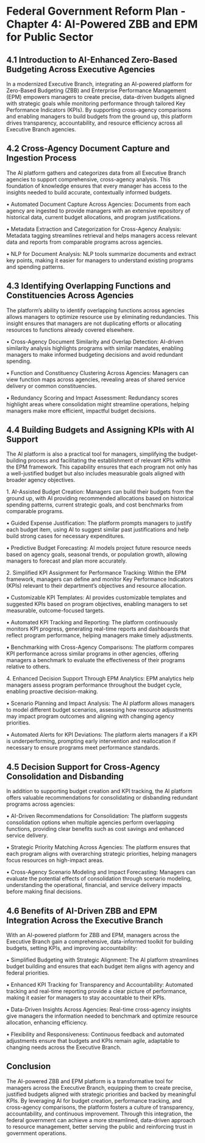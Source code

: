 # Federal Government Reform Plan - Chapter 4: AI-Powered ZBB and EPM for Public Sector

## 4.1 Introduction to AI-Enhanced Zero-Based Budgeting Across Executive Agencies

In a modernized Executive Branch, integrating an AI-powered platform for
Zero-Based Budgeting (ZBB) and Enterprise Performance Management (EPM)
empowers managers to create precise, data-driven budgets aligned with
strategic goals while monitoring performance through tailored Key
Performance Indicators (KPIs). By supporting cross-agency comparisons
and enabling managers to build budgets from the ground up, this platform
drives transparency, accountability, and resource efficiency across all
Executive Branch agencies.

## 4.2 Cross-Agency Document Capture and Ingestion Process

The AI platform gathers and categorizes data from all Executive Branch
agencies to support comprehensive, cross-agency analysis. This
foundation of knowledge ensures that every manager has access to the
insights needed to build accurate, contextually informed budgets.

• Automated Document Capture Across Agencies: Documents from each agency
are ingested to provide managers with an extensive repository of
historical data, current budget allocations, and program justifications.

• Metadata Extraction and Categorization for Cross-Agency Analysis:
Metadata tagging streamlines retrieval and helps managers access
relevant data and reports from comparable programs across agencies.

• NLP for Document Analysis: NLP tools summarize documents and extract
key points, making it easier for managers to understand existing
programs and spending patterns.

## 4.3 Identifying Overlapping Functions and Constituencies Across Agencies

The platform’s ability to identify overlapping functions across agencies
allows managers to optimize resource use by eliminating redundancies.
This insight ensures that managers are not duplicating efforts or
allocating resources to functions already covered elsewhere.

• Cross-Agency Document Similarity and Overlap Detection: AI-driven
similarity analysis highlights programs with similar mandates, enabling
managers to make informed budgeting decisions and avoid redundant
spending.

• Function and Constituency Clustering Across Agencies: Managers can
view function maps across agencies, revealing areas of shared service
delivery or common constituencies.

• Redundancy Scoring and Impact Assessment: Redundancy scores highlight
areas where consolidation might streamline operations, helping managers
make more efficient, impactful budget decisions.

## 4.4 Building Budgets and Assigning KPIs with AI Support

The AI platform is also a practical tool for managers, simplifying the
budget-building process and facilitating the establishment of relevant
KPIs within the EPM framework. This capability ensures that each program
not only has a well-justified budget but also includes measurable goals
aligned with broader agency objectives.

1\. AI-Assisted Budget Creation: Managers can build their budgets from
the ground up, with AI providing recommended allocations based on
historical spending patterns, current strategic goals, and cost
benchmarks from comparable programs.

• Guided Expense Justification: The platform prompts managers to justify
each budget item, using AI to suggest similar past justifications and
help build strong cases for necessary expenditures.

• Predictive Budget Forecasting: AI models project future resource needs
based on agency goals, seasonal trends, or population growth, allowing
managers to forecast and plan more accurately.

2\. Simplified KPI Assignment for Performance Tracking: Within the EPM
framework, managers can define and monitor Key Performance Indicators
(KPIs) relevant to their department’s objectives and resource
allocation.

• Customizable KPI Templates: AI provides customizable templates and
suggested KPIs based on program objectives, enabling managers to set
measurable, outcome-focused targets.

• Automated KPI Tracking and Reporting: The platform continuously
monitors KPI progress, generating real-time reports and dashboards that
reflect program performance, helping managers make timely adjustments.

• Benchmarking with Cross-Agency Comparisons: The platform compares KPI
performance across similar programs in other agencies, offering managers
a benchmark to evaluate the effectiveness of their programs relative to
others.

4\. Enhanced Decision Support Through EPM Analytics: EPM analytics help
managers assess program performance throughout the budget cycle,
enabling proactive decision-making.

• Scenario Planning and Impact Analysis: The AI platform allows managers
to model different budget scenarios, assessing how resource adjustments
may impact program outcomes and aligning with changing agency
priorities.

• Automated Alerts for KPI Deviations: The platform alerts managers if a
KPI is underperforming, prompting early intervention and reallocation if
necessary to ensure programs meet performance standards.

## 4.5 Decision Support for Cross-Agency Consolidation and Disbanding

In addition to supporting budget creation and KPI tracking, the AI
platform offers valuable recommendations for consolidating or disbanding
redundant programs across agencies:

• AI-Driven Recommendations for Consolidation: The platform suggests
consolidation options when multiple agencies perform overlapping
functions, providing clear benefits such as cost savings and enhanced
service delivery.

• Strategic Priority Matching Across Agencies: The platform ensures that
each program aligns with overarching strategic priorities, helping
managers focus resources on high-impact areas.

• Cross-Agency Scenario Modeling and Impact Forecasting: Managers can
evaluate the potential effects of consolidation through scenario
modeling, understanding the operational, financial, and service delivery
impacts before making final decisions.

## 4.6 Benefits of AI-Driven ZBB and EPM Integration Across the Executive Branch

With an AI-powered platform for ZBB and EPM, managers across the
Executive Branch gain a comprehensive, data-informed toolkit for
building budgets, setting KPIs, and improving accountability:

• Simplified Budgeting with Strategic Alignment: The AI platform
streamlines budget building and ensures that each budget item aligns
with agency and federal priorities.

• Enhanced KPI Tracking for Transparency and Accountability: Automated
tracking and real-time reporting provide a clear picture of performance,
making it easier for managers to stay accountable to their KPIs.

• Data-Driven Insights Across Agencies: Real-time cross-agency insights
give managers the information needed to benchmark and optimize resource
allocation, enhancing efficiency.

• Flexibility and Responsiveness: Continuous feedback and automated
adjustments ensure that budgets and KPIs remain agile, adaptable to
changing needs across the Executive Branch.

## Conclusion

The AI-powered ZBB and EPM platform is a transformative tool for
managers across the Executive Branch, equipping them to create precise,
justified budgets aligned with strategic priorities and backed by
meaningful KPIs. By leveraging AI for budget creation, performance
tracking, and cross-agency comparisons, the platform fosters a culture
of transparency, accountability, and continuous improvement. Through
this integration, the federal government can achieve a more streamlined,
data-driven approach to resource management, better serving the public
and reinforcing trust in government operations.
